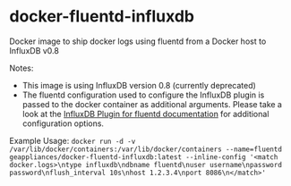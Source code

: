 # docker-fluentd-influxdb

Docker image to ship docker logs using fluentd from a Docker host to InfluxDB v0.8

Notes:
- This image is using InfluxDB version 0.8 (currently deprecated)
- The fluentd configuration used to configure the InfluxDB plugin is passed to the docker container as additional arguments. Please take a look at the [InfluxDB Plugin for fluentd documentation](https://github.com/fangli/fluent-plugin-influxdb) for additional configuration options.

Example Usage: `docker run -d -v /var/lib/docker/containers:/var/lib/docker/containers --name=fluentd geappliances/docker-fluentd-influxdb:latest --inline-config '<match docker.logs>\ntype influxdb\ndbname fluentd\nuser username\npassword password\nflush_interval 10s\nhost 1.2.3.4\nport 8086\n</match>'`
